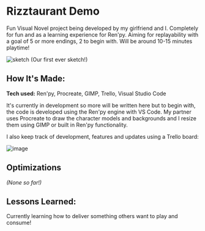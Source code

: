 # Rizztaurant Demo
Fun Visual Novel project being developed by my girlfriend and I. Completely for fun and as a learning experience for Ren'py. Aiming for replayability with a goal of 5 or more endings, 2 to begin with. Will be around 10-15 minutes playtime!

![sketch](https://github.com/Jibbyie/RizztaurantDemo/assets/55252035/c48ae8bc-921c-4397-b0a1-a1f526af8443)
(Our first ever sketch!)

## How It's Made:

**Tech used:** Ren'py, Procreate, GIMP, Trello, Visual Studio Code

It's currently in development so more will be written here but to begin with, the code is developed using the Ren'py engine with VS Code. My partner uses Procreate to draw the character models and backgrounds and I resize them using GIMP or built in Ren'py functionality.

I also keep track of development, features and updates using a Trello board:

![image](https://github.com/Jibbyie/RizztaurantDemo/assets/55252035/26b2deb7-0fb3-49e1-abad-cc75d78bbe2f)


## Optimizations
*(None so far!)*

## Lessons Learned:

Currently learning how to deliver something others want to play and consume! 
